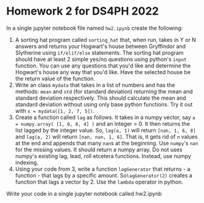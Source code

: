 # Homework 2 for DS4PH 2022

In a single jupyter notebook file named `hw2.ipynb` create the following:

1. A sorting hat program called `sorting_hat` that, when run, takes in Y or N answers and returns your Hogwart's house between Gryffindor and Slytherine using `if/elif/else` statements. The sorting hat program should have at least 2 simple yes/no questions using python's `input` function. You can use any questions that you'd like and determine the Hogwart's house any way that you'd like. Have the selected house be the return value of the function.
2. Write an class `mydata` that takes in a list of numbers and has the methods: `mean` and `std` (for standard deviation) returning the mean and standard deviation respectively. This should calculate the mean and standard deviation without using only base python functions. Try it out with `x = mydata([1, 2, 7, 5])`.
3. Create a function called `lag` as follows. It takes in a numpy vector, say `a = numpy.array( [1, 6, 8, 4] )` and an integer > 0. It then returns the list lagged by the integer value. So, `lag(a, 1)` will return `[nan, 1, 6, 8]` and `lag(a, 2)` will return `[nan, nan, 1, 6]`. That is, it gets rid of `n` values at the end and appends that many `nan`s at the beginning. Use `numpy`'s `nan` for the missing values. It should return a numpy array. Do not uses numpy's existing lag, lead, roll etcetera functions. Instead, use numpy indexing.
4. Using your code from 3, write a function `lagGenerator` that returns - a function - that lags by a specific amount. So`lagGenerator(2)` creates a function that lags a vector by 2.  Use the `lambda` operator in python.

Write your code in a single jupyter notebook called hw2.ipynb

